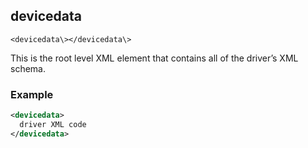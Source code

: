 
## devicedata

`<devicedata\></devicedata\>
`

This is the root level XML element that contains all of the driver’s XML schema. 


### Example

```xml
<devicedata>
  driver XML code
</devicedata>  
```
